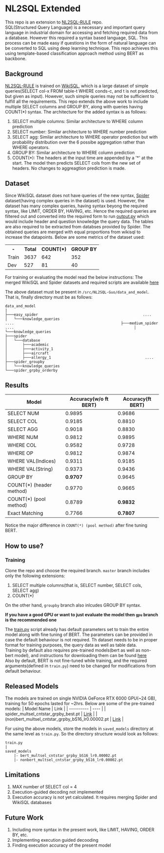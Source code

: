 # NL2SQL Extended
This repo is an extension to [NL2SQL-RULE](https://github.com/guotong1988/NL2SQL-RULE) repo.  
SQL(Structured Query Language) is a necessary and important query language in industrial domain for accessing and fetching required data from a database. However this required a syntax based language, SQL. This process can be made easy if questions in the form of natural language can be converted to SQL using deep learning technique. This repo achieves this using template-based classification approach method using BERT as backbone.

## Background
[NL2SQL-RULE](https://github.com/guotong1988/NL2SQL-RULE) is trained on [WikiSQL](https://github.com/salesforce/WikiSQL), which is a large dataset of simple queries(SELECT col-x FROM table-t WHERE conds-c, and t is not predicted, but given as input). However, such simple queries may not be sufficient to fulfill all the requirements. This repo extends the above work to include multiple SELECT columns and GROUP BY, along with queries having COUNT(*) syntax. The architecture for the added syntax is as follows:
1. SELECT multiple columns: Similar architecture to WHERE column prediction
2. SELECT number: Similar architecture to WHERE number prediction
3. SELECT agg: Similar architecture to WHERE operator prediction but with probability distribution over the 6 possibe aggregation rather than WHERE operators.
4. GROUP BY: Similar architecture to WHERE column prediction
5. COUNT(*): The headers at the input time are appended by a '\*' at the start. The model then predicts SELECT cols from the new set of headers. No changes to aggreagtion prediction is made. 

## Dataset
Since WikiSQL dataset does not have queries of the new syntax, [Spider](https://yale-lily.github.io/spider) dataset(having complex queries in the dataset) is used. However, the dataset has many complex queries, having syntax beyong the required syntax, like LIMIT, ORDER BY, HAVING, etc. Hence the required queries are filtered out and converted into the required form to run [output.py](NL2SQL-Guo/data_and_model/output_entity.py) which would include header and question knowledge the query data. The tables are also required to be extracted from databses provided by Spider. The obtained queries are merged with equal proportions from wikisql to increase the datapoints. Below are some metrics of the dataset used:  
<table>
    <tr>
        <th> - </th>
        <th>Total</th>
        <th>COUNT(*)</th>
        <th>GROUP BY</th>
    </tr>
    <tr>
        <td> Train</td>
        <td>3637</td>
        <td>642</td>
        <td>352</td>
    </tr>
    <tr>
        <td>Dev</td>
        <td>527</td>
        <td> 81</td>
        <td>40</td>
    </tr>
</table>  

For training or evaluating the model read the below instructions:
The merged WikiSQL and Spider datasets and required scripts are available [here](https://drive.google.com/file/d/14mfRe2Jx1_dG19bhWjVu1SiQaF_o3Zfd/view?usp=sharing)

The above dataset must be present in `/src/NL2SQL-Guo/data_and_model`. That is, finally directory must be as follows:
```
data_and_model
|
├───easy_spider                                                ....                                                         │   └───knowledge_queries                                              ....                                                 ├───medium_spider                                                ....                                                       │   └───knowledge_queries                                                                                               ├───spider                                                                                                              │   └───database                                                                                                        │       ├───academic                                                                                                    │       ├───activity_1                                                                                                  │       ├───aircraft                                                                                                    │       ├───allergy_1                                           ....                                                                                                                                                                                                                                                 ├───spider_groupby                                                                                                      │   └───knowledge_queries                                                                                               └───spider_grpby_orderby 
```


## Results
| Model | Accuracy(w/o ft BERT) | Accuracy(ft BERT)
| ----------- | ----------- | ----- |
| SELECT NUM | 0.9895 | 0.9686 |
| SELECT COL | 0.9185 | 0.8810 |
| SELECT AGG | 0.9018 | 0.8830 |
| WHERE NUM | 0.9812 | 0.9895 |
| WHERE COL | 0.9582 | 0.9728 |
| WHERE OP |  0.9812 | 0.9874 |
| WHERE VAL(Indices) | 0.9311 | 0.9185 |
| WHERE VAL(String) | 0.9373 | 0.9436 |
| GROUP BY | **0.9707** | 0.9645 |
| COUNT(*) (header method)| 0.9770 | 0.9665 |
| COUNT(*) (pool method)| 0.8789 | **0.9832** |
| Exact Matching | 0.7766 | **0.7807** |

Notice the major difference in `COUNT(*) (pool method)` after fine tuning BERT. 


## How to use?
### Training 
Clone the repo and choose the required branch. `master` branch includes only the following extensions: 
1. SELECT multiple columns(that is, SELECT number, SELECT cols, SELECT agg)
2. COUNT(*)  

On the other hand, `groupby` branch also inlcudes GROUP BY syntax.  

**If you have a good GPU or want to just evaluate the model then `gpu` branch is the recommended one**

The [train.py](NL2SQL-Guo/train.py) script already has default parameters set to train the entire model along with fine tuning of BERT. The parameters can be provided in case the default behaviour is not required. Th dataset needs to be in proper format for training purposes, the query data as well as table data.  
 Training by default also requires pre-trained models(bert as well as non-bert model), and instructions for downloading them can be found [here](NL2SQL-Guo/README.md)  
Also by default, BERT is not fine-tuned while training, and the required arguments(defined in `train.py`) need to be changed for modifications from default behaviour.
## Released Models
The models are trained on single NVIDIA GeForce RTX 6000 GPU(~24 GB), training for 50 epochs lasted for ~2hrs. Below are some of the pre-trained models:
| Model Name | Link |
| ---------- | ---- |
| spider_multsel_cntstar_grpby_best.pt | [Link](https://drive.google.com/file/d/1VBdcTImJTYwDvHCB8aMckgCEYtLJ80mN/view?usp=sharing) |
| (non)bert_multsel_cntstar_grpby_bS16_lr0.00002.pt | [Link](https://drive.google.com/drive/folders/1_ep8leWhJ_mpbHuh-D2Gu7OeOv3VKBjh?usp=sharing) |

For using the above models, store the models in `saved_models`  directory at the same level as `train.py`. So the directory structure would look as follows:
```
train.py
|
saved_models
    |- bert_multsel_cntstar_grpby_bS16_lr0.00002.pt 
    |- nonbert_multsel_cntstar_grpby_bS16_lr0.00002.pt
```

## Limitations
1. MAX number of SELECT col = 4
2. Execution-guided decoding not implemented
3. Execution accuracy is not yet calculated. It requires merging Spider and WikiSQL databases

## Future Work
1. Including more syntax in the present work, like LIMIT, HAVING, ORDER BY, etc.
2. Implementing execution guided decooding
3. Finding execution accuracy of the present model

<!-- By Harsh-Sensei -->